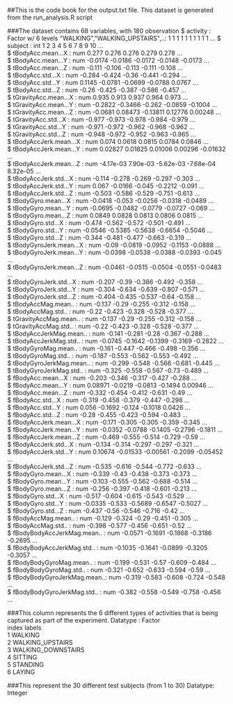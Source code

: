 ##This is the code book for the output.txt file. This dataset is generated from the run_analysis.R script

###The dataset contains 68 variables, with 180 observation
$ activity                   : Factor w/ 6 levels "WALKING","WALKING_UPSTAIRS",..: 1 1 1 1 1 1 1 1 1 1 ...
$ subject                    : int  1 2 3 4 5 6 7 8 9 10 ...<br>
$ tBodyAcc.mean...X          : num  0.277 0.276 0.276 0.279 0.278 ...<br>
$ tBodyAcc.mean...Y          : num  -0.0174 -0.0186 -0.0172 -0.0148 -0.0173 ...<br>
$ tBodyAcc.mean...Z          : num  -0.111 -0.106 -0.113 -0.111 -0.108 ...<br>
$ tBodyAcc.std...X           : num  -0.284 -0.424 -0.36 -0.441 -0.294 ...<br>
$ tBodyAcc.std...Y           : num  0.1145 -0.0781 -0.0699 -0.0788 0.0767 ...<br>
$ tBodyAcc.std...Z           : num  -0.26 -0.425 -0.387 -0.586 -0.457 ...<br>
$ tGravityAcc.mean...X       : num  0.935 0.913 0.937 0.964 0.973 ...<br>
$ tGravityAcc.mean...Y       : num  -0.2822 -0.3466 -0.262 -0.0859 -0.1004 ...<br>
$ tGravityAcc.mean...Z       : num  -0.0681 0.08473 -0.13811 0.12776 0.00248 ...<br>
$ tGravityAcc.std...X        : num  -0.977 -0.973 -0.978 -0.984 -0.979 ...<br>
$ tGravityAcc.std...Y        : num  -0.971 -0.972 -0.962 -0.968 -0.962 ...<br>
$ tGravityAcc.std...Z        : num  -0.948 -0.972 -0.952 -0.963 -0.965 ...<br>
$ tBodyAccJerk.mean...X      : num  0.074 0.0618 0.0815 0.0784 0.0846 ...<br>
$ tBodyAccJerk.mean...Y      : num  0.02827 0.01825 0.01006 0.00296 -0.01632 ...<br>
$ tBodyAccJerk.mean...Z      : num  -4.17e-03 7.90e-03 -5.62e-03 -7.68e-04 8.32e-05 ...<br>
$ tBodyAccJerk.std...X       : num  -0.114 -0.278 -0.269 -0.297 -0.303 ...<br>
$ tBodyAccJerk.std...Y       : num  0.067 -0.0166 -0.045 -0.2212 -0.091 ...<br>
$ tBodyAccJerk.std...Z       : num  -0.503 -0.586 -0.529 -0.751 -0.613 ...<br>
$ tBodyGyro.mean...X         : num  -0.0418 -0.053 -0.0256 -0.0318 -0.0489 ...<br>
$ tBodyGyro.mean...Y         : num  -0.0695 -0.0482 -0.0779 -0.0727 -0.069 ...<br>
$ tBodyGyro.mean...Z         : num  0.0849 0.0828 0.0813 0.0806 0.0815 ...<br>
$ tBodyGyro.std...X          : num  -0.474 -0.562 -0.572 -0.501 -0.491 ...<br>
$ tBodyGyro.std...Y          : num  -0.0546 -0.5385 -0.5638 -0.6654 -0.5046 ...<br>
$ tBodyGyro.std...Z          : num  -0.344 -0.481 -0.477 -0.663 -0.319 ...<br>
$ tBodyGyroJerk.mean...X     : num  -0.09 -0.0819 -0.0952 -0.1153 -0.0888 ...<br>
$ tBodyGyroJerk.mean...Y     : num  -0.0398 -0.0538 -0.0388 -0.0393 -0.045 ...<br>
$ tBodyGyroJerk.mean...Z     : num  -0.0461 -0.0515 -0.0504 -0.0551 -0.0483 ...<br>
$ tBodyGyroJerk.std...X      : num  -0.207 -0.39 -0.386 -0.492 -0.358 ...<br>
$ tBodyGyroJerk.std...Y      : num  -0.304 -0.634 -0.639 -0.807 -0.571 ...<br>
$ tBodyGyroJerk.std...Z      : num  -0.404 -0.435 -0.537 -0.64 -0.158 ...<br>
$ tBodyAccMag.mean..         : num  -0.137 -0.29 -0.255 -0.312 -0.158 ...<br>
$ tBodyAccMag.std..          : num  -0.22 -0.423 -0.328 -0.528 -0.377 ...<br>
$ tGravityAccMag.mean..      : num  -0.137 -0.29 -0.255 -0.312 -0.158 ...<br>
$ tGravityAccMag.std..       : num  -0.22 -0.423 -0.328 -0.528 -0.377 ...<br>
$ tBodyAccJerkMag.mean..     : num  -0.141 -0.281 -0.28 -0.367 -0.288 ...<br>
$ tBodyAccJerkMag.std..      : num  -0.0745 -0.1642 -0.1399 -0.3169 -0.2822 ...<br>
$ tBodyGyroMag.mean..        : num  -0.161 -0.447 -0.466 -0.498 -0.356 ...<br>
$ tBodyGyroMag.std..         : num  -0.187 -0.553 -0.562 -0.553 -0.492 ...<br>
$ tBodyGyroJerkMag.mean..    : num  -0.299 -0.548 -0.566 -0.681 -0.445 ...<br>
$ tBodyGyroJerkMag.std..     : num  -0.325 -0.558 -0.567 -0.73 -0.489 ...<br>
$ fBodyAcc.mean...X          : num  -0.203 -0.346 -0.317 -0.427 -0.288 ...<br>
$ fBodyAcc.mean...Y          : num  0.08971 -0.0219 -0.0813 -0.1494 0.00946 ...<br>
$ fBodyAcc.mean...Z          : num  -0.332 -0.454 -0.412 -0.631 -0.49 ...<br>
$ fBodyAcc.std...X           : num  -0.319 -0.458 -0.379 -0.447 -0.298 ...<br>
$ fBodyAcc.std...Y           : num  0.056 -0.1692 -0.124 -0.1018 0.0426 ...<br>
$ fBodyAcc.std...Z           : num  -0.28 -0.455 -0.423 -0.594 -0.483 ...<br>
$ fBodyAccJerk.mean...X      : num  -0.171 -0.305 -0.305 -0.359 -0.345 ...<br>
$ fBodyAccJerk.mean...Y      : num  -0.0352 -0.0788 -0.1405 -0.2796 -0.1811 ...<br>
$ fBodyAccJerk.mean...Z      : num  -0.469 -0.555 -0.514 -0.729 -0.59 ...<br>
$ fBodyAccJerk.std...X       : num  -0.134 -0.314 -0.297 -0.297 -0.321 ...<br>
$ fBodyAccJerk.std...Y       : num  0.10674 -0.01533 -0.00561 -0.2099 -0.05452 ...<br>
$ fBodyAccJerk.std...Z       : num  -0.535 -0.616 -0.544 -0.772 -0.633 ...<br>
$ fBodyGyro.mean...X         : num  -0.339 -0.43 -0.438 -0.373 -0.373 ...<br>
$ fBodyGyro.mean...Y         : num  -0.103 -0.555 -0.562 -0.688 -0.514 ...<br>
$ fBodyGyro.mean...Z         : num  -0.256 -0.397 -0.418 -0.601 -0.213 ...<br>
$ fBodyGyro.std...X          : num  -0.517 -0.604 -0.615 -0.543 -0.529 ...<br>
$ fBodyGyro.std...Y          : num  -0.0335 -0.533 -0.5689 -0.6547 -0.5027 ...<br>
$ fBodyGyro.std...Z          : num  -0.437 -0.56 -0.546 -0.716 -0.42 ...<br>
$ fBodyAccMag.mean..         : num  -0.129 -0.324 -0.29 -0.451 -0.305 ...<br>
$ fBodyAccMag.std..          : num  -0.398 -0.577 -0.456 -0.651 -0.52 ...<br>
$ fBodyBodyAccJerkMag.mean.. : num  -0.0571 -0.1691 -0.1868 -0.3186 -0.2695 ...<br>
$ fBodyBodyAccJerkMag.std..  : num  -0.1035 -0.1641 -0.0899 -0.3205 -0.3057 ...<br>
$ fBodyBodyGyroMag.mean..    : num  -0.199 -0.531 -0.57 -0.609 -0.484 ...<br>
$ fBodyBodyGyroMag.std..     : num  -0.321 -0.652 -0.633 -0.594 -0.59 ...<br>
$ fBodyBodyGyroJerkMag.mean..: num  -0.319 -0.583 -0.608 -0.724 -0.548 ...<br>
$ fBodyBodyGyroJerkMag.std.. : num  -0.382 -0.558 -0.549 -0.758 -0.456 ...

###This column represents the 6 different types of activities that is being captured as part of the experiment.
Datatype : Factor <br>
index        labels <br>
1            WALKING <br>
2   WALKING_UPSTAIRS <br>
3 WALKING_DOWNSTAIRS <br>
4            SITTING <br>
5           STANDING <br>
6             LAYING <br>

###This represent the 30 different test subjects (from 1 to 30)
Datatype: Integer 
